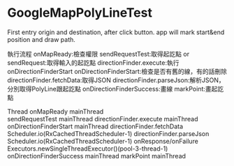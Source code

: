 # GoogleMapPolyLineTest
First entry origin and destination, after click button. app will mark start&amp;end position and draw path.

執行流程
onMapReady:檢查權限
sendRequestTest:取得起訖點 or sendRequest:取得輸入的起訖點
directionFinder.execute:執行onDirectionFinderStart
onDirectionFinderStart:檢查是否有舊的線，有的話刪除
directionFinder.fetchData:取得JSON
directionFinder.parseJson:解析JSON，分別取得PolyLine跟起訖點
onDirectionFinderSuccess:畫線
markPoint:畫起訖點

Thread
onMapReady                   mainThread         
sendRequestTest              mainThread
directionFinder.execute      mainThread
onDirectionFinderStart       mainThread
directionFinder.fetchData    Scheduler.io(RxCachedThreadScheduler-1)
directionFinder.parseJson    Scheduler.io(RxCachedThreadScheduler-1)
onResponse/onFailure         Executors.newSingleThreadExecutor()(pool-3-thread-1)
onDirectionFinderSuccess     mainThread
markPoint                    mainThread
